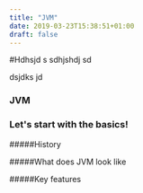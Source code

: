 ```yaml
---
title: "JVM"
date: 2019-03-23T15:38:51+01:00
draft: false
---
```


#Hdhsjd s
sdhjshdj sd


dsjdks jd



### JVM

### Let's start with the basics!

#####History

#####What does JVM look like

#####Key features
